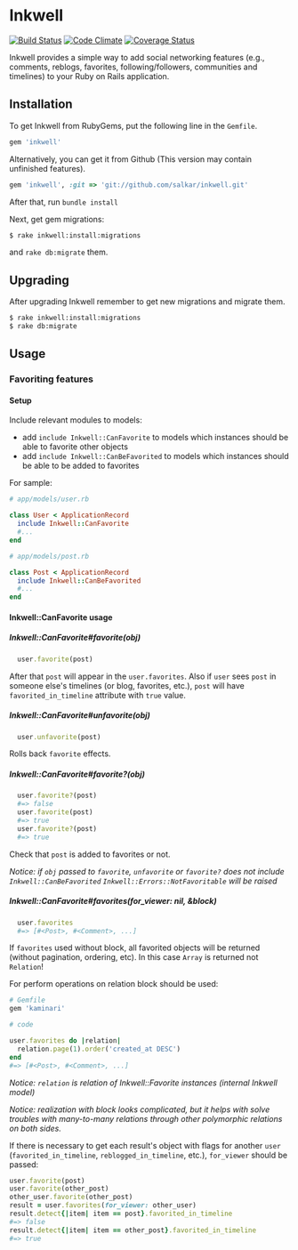 # Inkwell
[![Build Status](https://api.travis-ci.org/salkar/inkwell.svg?branch=master)](https://travis-ci.org/salkar/inkwell)
[![Code Climate](https://codeclimate.com/github/salkar/inkwell/badges/gpa.svg)](https://codeclimate.com/github/salkar/inkwell)
[![Coverage Status](https://coveralls.io/repos/github/salkar/inkwell/badge.svg?branch=master)](https://coveralls.io/github/salkar/inkwell?branch=master)

Inkwell provides a simple way to add social networking features
(e.g., comments, reblogs, favorites, following/followers, communities
and timelines) to your Ruby on Rails application.

## Installation

To get Inkwell from RubyGems, put the following line in the `Gemfile`.

```ruby
gem 'inkwell'
```

Alternatively, you can get it from Github (This version may contain unfinished features).

```ruby
gem 'inkwell', :git => 'git://github.com/salkar/inkwell.git'
```

After that, run `bundle install`

Next, get gem migrations:

```bash
$ rake inkwell:install:migrations
```

and `rake db:migrate` them.

## Upgrading

After upgrading Inkwell remember to get new migrations and migrate them.

```bash
$ rake inkwell:install:migrations
$ rake db:migrate
```

## Usage

### Favoriting features

#### Setup

Include relevant modules to models:
* add `include Inkwell::CanFavorite` to models which instances should
be able to favorite other objects
* add `include Inkwell::CanBeFavorited` to models which instances should
be able to be added to favorites

For sample:

```ruby
# app/models/user.rb

class User < ApplicationRecord
  include Inkwell::CanFavorite
  #...
end

# app/models/post.rb

class Post < ApplicationRecord
  include Inkwell::CanBeFavorited
  #...
end
```

#### Inkwell::CanFavorite usage

##### Inkwell::CanFavorite#favorite(obj)

```ruby
  user.favorite(post)
```

After that `post` will appear in the `user.favorites`. Also if `user`
sees `post` in someone else's timelines (or blog, favorites, etc.),
`post` will have `favorited_in_timeline` attribute with `true` value.

##### Inkwell::CanFavorite#unfavorite(obj)

```ruby
  user.unfavorite(post)
```

Rolls back `favorite` effects.

##### Inkwell::CanFavorite#favorite?(obj)

```ruby
  user.favorite?(post)
  #=> false
  user.favorite(post)
  #=> true
  user.favorite?(post)
  #=> true
```

Check that `post` is added to favorites or not.

*Notice: if `obj` passed to `favorite`, `unfavorite` or `favorite?` does not
include `Inkwell::CanBeFavorited` `Inkwell::Errors::NotFavoritable` will
be raised*

##### Inkwell::CanFavorite#favorites(for_viewer: nil, &block)

```ruby
  user.favorites
  #=> [#<Post>, #<Comment>, ...]
```

If `favorites` used without block, all favorited objects will be
returned (without pagination, ordering, etc). In this case `Array` is
returned not `Relation`!

For perform operations on relation block should be used:

```ruby
# Gemfile
gem 'kaminari'

# code

user.favorites do |relation|
  relation.page(1).order('created_at DESC')
end
#=> [#<Post>, #<Comment>, ...]
```

*Notice: `relation` is relation of Inkwell::Favorite instances (internal
Inkwell model)*

*Notice: realization with block looks complicated, but it helps with
solve troubles with many-to-many relations through other polymorphic
relations on both sides.*

If there is necessary to get each result's object with flags for another
`user` (`favorited_in_timeline`, `reblogged_in_timeline`, etc.),
`for_viewer` should be passed:

```ruby
user.favorite(post)
user.favorite(other_post)
other_user.favorite(other_post)
result = user.favorites(for_viewer: other_user)
result.detect{|item| item == post}.favorited_in_timeline
#=> false
result.detect{|item| item == other_post}.favorited_in_timeline
#=> true
```
